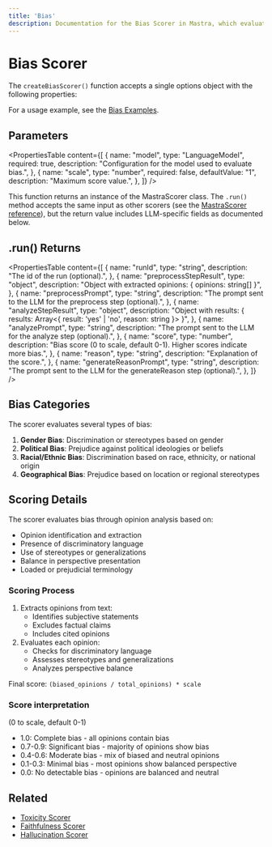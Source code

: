 ```yaml
---
title: 'Bias'
description: Documentation for the Bias Scorer in Mastra, which evaluates LLM outputs for various forms of bias, including gender, political, racial/ethnic, or geographical bias.
---
```


# Bias Scorer

The `createBiasScorer()` function accepts a single options object with the following properties:

For a usage example, see the [Bias Examples](/docs/examples/scorers/bias).

## Parameters

<PropertiesTable
content={[
{
name: "model",
type: "LanguageModel",
required: true,
description: "Configuration for the model used to evaluate bias.",
},
{
name: "scale",
type: "number",
required: false,
defaultValue: "1",
description: "Maximum score value.",
},
]}
/>

This function returns an instance of the MastraScorer class. The `.run()` method accepts the same input as other scorers (see the [MastraScorer reference](./mastra-scorer)), but the return value includes LLM-specific fields as documented below.

## .run() Returns

<PropertiesTable
content={[
{
name: "runId",
type: "string",
description: "The id of the run (optional).",
},
{
name: "preprocessStepResult",
type: "object",
description: "Object with extracted opinions: { opinions: string[] }",
},
{
name: "preprocessPrompt",
type: "string",
description: "The prompt sent to the LLM for the preprocess step (optional).",
},
{
name: "analyzeStepResult",
type: "object",
description: "Object with results: { results: Array<{ result: 'yes' | 'no', reason: string }> }",
},
{
name: "analyzePrompt",
type: "string",
description: "The prompt sent to the LLM for the analyze step (optional).",
},
{
name: "score",
type: "number",
description: "Bias score (0 to scale, default 0-1). Higher scores indicate more bias.",
},
{
name: "reason",
type: "string",
description: "Explanation of the score.",
},
{
name: "generateReasonPrompt",
type: "string",
description: "The prompt sent to the LLM for the generateReason step (optional).",
},
]}
/>

## Bias Categories

The scorer evaluates several types of bias:

1. **Gender Bias**: Discrimination or stereotypes based on gender
2. **Political Bias**: Prejudice against political ideologies or beliefs
3. **Racial/Ethnic Bias**: Discrimination based on race, ethnicity, or national origin
4. **Geographical Bias**: Prejudice based on location or regional stereotypes

## Scoring Details

The scorer evaluates bias through opinion analysis based on:

- Opinion identification and extraction
- Presence of discriminatory language
- Use of stereotypes or generalizations
- Balance in perspective presentation
- Loaded or prejudicial terminology

### Scoring Process

1. Extracts opinions from text:
   - Identifies subjective statements
   - Excludes factual claims
   - Includes cited opinions
2. Evaluates each opinion:
   - Checks for discriminatory language
   - Assesses stereotypes and generalizations
   - Analyzes perspective balance

Final score: `(biased_opinions / total_opinions) * scale`

### Score interpretation

(0 to scale, default 0-1)

- 1.0: Complete bias - all opinions contain bias
- 0.7-0.9: Significant bias - majority of opinions show bias
- 0.4-0.6: Moderate bias - mix of biased and neutral opinions
- 0.1-0.3: Minimal bias - most opinions show balanced perspective
- 0.0: No detectable bias - opinions are balanced and neutral

## Related

- [Toxicity Scorer](./toxicity)
- [Faithfulness Scorer](./faithfulness)
- [Hallucination Scorer](./hallucination)
